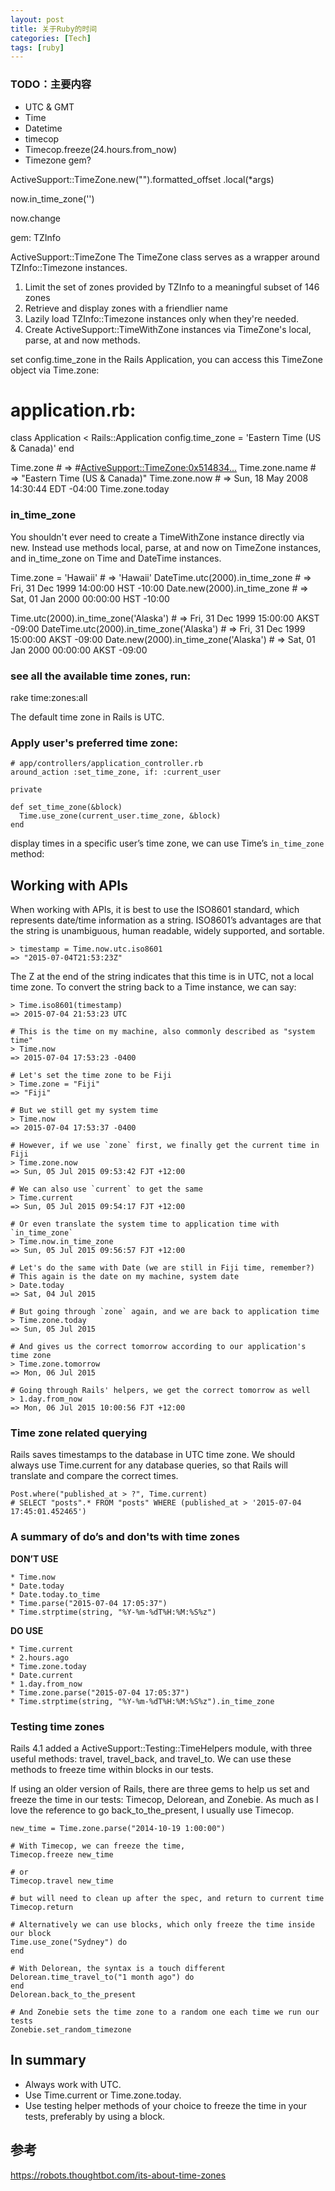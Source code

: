 ```yaml
---
layout: post
title: 关于Ruby的时间
categories: [Tech]
tags: [ruby]
---
```


### TODO：主要内容

* UTC & GMT
* Time
* Datetime
* timecop
* Timecop.freeze(24.hours.from_now)
* Timezone gem?

ActiveSupport::TimeZone.new("").formatted_offset
                               .local(*args)

now.in_time_zone('')

now.change

gem: TZInfo

ActiveSupport::TimeZone
The TimeZone class serves as a wrapper around TZInfo::Timezone instances.

1. Limit the set of zones provided by TZInfo to a meaningful subset of 146 zones
2. Retrieve and display zones with a friendlier name
3. Lazily load TZInfo::Timezone instances only when they're needed.
4. Create ActiveSupport::TimeWithZone instances via TimeZone's local, parse, at and now methods.

set config.time_zone in the Rails Application, you can access this TimeZone object via Time.zone:

# application.rb:
class Application < Rails::Application
  config.time_zone = 'Eastern Time (US & Canada)'
end

Time.zone      # => #<ActiveSupport::TimeZone:0x514834...>
Time.zone.name # => "Eastern Time (US & Canada)"
Time.zone.now  # => Sun, 18 May 2008 14:30:44 EDT -04:00
Time.zone.today

### in\_time\_zone
You shouldn't ever need to create a TimeWithZone instance directly via new. Instead use methods local, parse, at and now on TimeZone instances, and in_time_zone on Time and DateTime instances.

Time.zone = 'Hawaii'        # => 'Hawaii'
DateTime.utc(2000).in_time_zone # => Fri, 31 Dec 1999 14:00:00 HST -10:00
Date.new(2000).in_time_zone  # => Sat, 01 Jan 2000 00:00:00 HST -10:00

Time.utc(2000).in_time_zone('Alaska') # => Fri, 31 Dec 1999 15:00:00 AKST -09:00
DateTime.utc(2000).in_time_zone('Alaska') # => Fri, 31 Dec 1999 15:00:00 AKST -09:00
Date.new(2000).in_time_zone('Alaska')  # => Sat, 01 Jan 2000 00:00:00 AKST -09:00

### see all the available time zones, run:
rake time:zones:all


The default time zone in Rails is UTC.

### Apply user's preferred time zone:

```
# app/controllers/application_controller.rb
around_action :set_time_zone, if: :current_user

private

def set_time_zone(&block)
  Time.use_zone(current_user.time_zone, &block)
end
```

display times in a specific user’s time zone, we can use Time’s `in_time_zone` method:

## Working with APIs
When working with APIs, it is best to use the ISO8601 standard, which represents date/time information as a string. ISO8601’s advantages are that the string is unambiguous, human readable, widely supported, and sortable.

```
> timestamp = Time.now.utc.iso8601
=> "2015-07-04T21:53:23Z"
```

The Z at the end of the string indicates that this time is in UTC, not a local time zone. To convert the string back to a Time instance, we can say:

```
> Time.iso8601(timestamp)
=> 2015-07-04 21:53:23 UTC
```

```
# This is the time on my machine, also commonly described as "system time"
> Time.now
=> 2015-07-04 17:53:23 -0400

# Let's set the time zone to be Fiji
> Time.zone = "Fiji"
=> "Fiji"

# But we still get my system time
> Time.now
=> 2015-07-04 17:53:37 -0400

# However, if we use `zone` first, we finally get the current time in Fiji
> Time.zone.now
=> Sun, 05 Jul 2015 09:53:42 FJT +12:00

# We can also use `current` to get the same
> Time.current
=> Sun, 05 Jul 2015 09:54:17 FJT +12:00

# Or even translate the system time to application time with `in_time_zone`
> Time.now.in_time_zone
=> Sun, 05 Jul 2015 09:56:57 FJT +12:00

# Let's do the same with Date (we are still in Fiji time, remember?)
# This again is the date on my machine, system date
> Date.today
=> Sat, 04 Jul 2015

# But going through `zone` again, and we are back to application time
> Time.zone.today
=> Sun, 05 Jul 2015

# And gives us the correct tomorrow according to our application's time zone
> Time.zone.tomorrow
=> Mon, 06 Jul 2015

# Going through Rails' helpers, we get the correct tomorrow as well
> 1.day.from_now
=> Mon, 06 Jul 2015 10:00:56 FJT +12:00
```

### Time zone related querying
Rails saves timestamps to the database in UTC time zone. We should always use Time.current for any database queries, so that Rails will translate and compare the correct times.

```
Post.where("published_at > ?", Time.current)
# SELECT "posts".* FROM "posts" WHERE (published_at > '2015-07-04 17:45:01.452465')
```

### A summary of do’s and don'ts with time zones
**DON’T USE**

```
* Time.now
* Date.today
* Date.today.to_time
* Time.parse("2015-07-04 17:05:37")
* Time.strptime(string, "%Y-%m-%dT%H:%M:%S%z")
```

**DO USE**

```
* Time.current
* 2.hours.ago
* Time.zone.today
* Date.current
* 1.day.from_now
* Time.zone.parse("2015-07-04 17:05:37")
* Time.strptime(string, "%Y-%m-%dT%H:%M:%S%z").in_time_zone
```

### Testing time zones
Rails 4.1 added a ActiveSupport::Testing::TimeHelpers module, with three useful methods: travel, travel_back, and travel_to. We can use these methods to freeze time within blocks in our tests.

If using an older version of Rails, there are three gems to help us set and freeze the time in our tests: Timecop, Delorean, and Zonebie. As much as I love the reference to go back_to_the_present, I usually use Timecop.

```
new_time = Time.zone.parse("2014-10-19 1:00:00")

# With Timecop, we can freeze the time,
Timecop.freeze new_time

# or
Timecop.travel new_time

# but will need to clean up after the spec, and return to current time
Timecop.return

# Alternatively we can use blocks, which only freeze the time inside our block
Time.use_zone("Sydney") do
end

# With Delorean, the syntax is a touch different
Delorean.time_travel_to("1 month ago") do
end
Delorean.back_to_the_present

# And Zonebie sets the time zone to a random one each time we run our tests
Zonebie.set_random_timezone
```

## In summary
* Always work with UTC.
* Use Time.current or Time.zone.today.
* Use testing helper methods of your choice to freeze the time in your tests, preferably by using a block.


## 参考
https://robots.thoughtbot.com/its-about-time-zones
